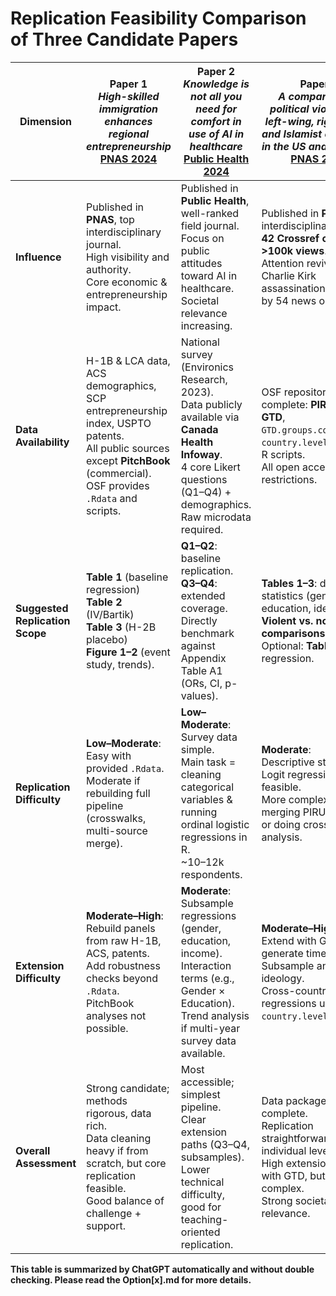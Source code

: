 # Replication Feasibility Comparison of Three Candidate Papers

| Dimension | **Paper 1**<br>*High-skilled immigration enhances regional entrepreneurship*<br>[PNAS 2024](https://www.pnas.org/doi/10.1073/pnas.2402001121) | **Paper 2**<br>*Knowledge is not all you need for comfort in use of AI in healthcare*<br>[Public Health 2024](https://doi.org/10.1016/j.puhe.2024.11.019) | **Paper 3**<br>*A comparison of political violence by left-wing, right-wing, and Islamist extremists in the US and the world*<br>[PNAS 2022](https://www.pnas.org/doi/full/10.1073/pnas.2122593119) |
|-----------|------------------------------------------------------------------------------------------------------------------------------------------|-----------------------------------------------------------------------------------------------------------------------------------------------|---------------------------------------------------------------------------------------------------------------------------------------------------------------------------------|
| **Influence** | Published in **PNAS**, top interdisciplinary journal.<br>High visibility and authority.<br>Core economic & entrepreneurship impact. | Published in **Public Health**, well-ranked field journal.<br>Focus on public attitudes toward AI in healthcare.<br>Societal relevance increasing. | Published in **PNAS**, top interdisciplinary journal.<br>**42 Crossref citations**, **>100k views**.<br>Attention revived after Charlie Kirk assassination; covered by 54 news outlets. |
| **Data Availability** | H-1B & LCA data, ACS demographics, SCP entrepreneurship index, USPTO patents.<br>All public sources except **PitchBook** (commercial).<br>OSF provides `.Rdata` and scripts. | National survey (Environics Research, 2023).<br>Data publicly available via **Canada Health Infoway**.<br>4 core Likert questions (Q1–Q4) + demographics.<br>Raw microdata required. | OSF repository complete: **PIRUS v3.2**, **GTD**, `GTD.groups.coding`, `country.level.vars.csv`, R scripts.<br>All open access, no restrictions. |
| **Suggested Replication Scope** | **Table 1** (baseline regression)<br>**Table 2** (IV/Bartik)<br>**Table 3** (H-2B placebo)<br>**Figure 1–2** (event study, trends). | **Q1–Q2**: baseline replication.<br>**Q3–Q4**: extended coverage.<br>Directly benchmark against Appendix Table A1 (ORs, CI, p-values). | **Tables 1–3**: descriptive statistics (gender, age, education, ideology).<br>**Violent vs. non-violent comparisons**.<br>Optional: **Table 4** logit regression. |
| **Replication Difficulty** | **Low–Moderate**:<br>Easy with provided `.Rdata`.<br>Moderate if rebuilding full pipeline (crosswalks, multi-source merge). | **Low–Moderate**:<br>Survey data simple.<br>Main task = cleaning categorical variables & running ordinal logistic regressions in R.<br>~10–12k respondents. | **Moderate**:<br>Descriptive stats easy.<br>Logit regression feasible.<br>More complex if merging PIRUS + GTD or doing cross-national analysis. |
| **Extension Difficulty** | **Moderate–High**:<br>Rebuild panels from raw H-1B, ACS, patents.<br>Add robustness checks beyond `.Rdata`.<br>PitchBook analyses not possible. | **Moderate**:<br>Subsample regressions (gender, education, income).<br>Interaction terms (e.g., Gender × Education).<br>Trend analysis if multi-year survey data available. | **Moderate–High**:<br>Extend with GTD to generate time trends.<br>Subsample analysis by ideology.<br>Cross-country regressions using `country.level.vars.csv`. |
| **Overall Assessment** | Strong candidate; methods rigorous, data rich.<br>Data cleaning heavy if from scratch, but core replication feasible.<br>Good balance of challenge + support. | Most accessible; simplest pipeline.<br>Clear extension paths (Q3–Q4, subsamples).<br>Lower technical difficulty, good for teaching-oriented replication. | Data package most complete.<br>Replication straightforward at individual level.<br>High extension potential with GTD, but more complex.<br>Strong societal relevance. |
**This table is summarized by ChatGPT automatically and without double checking. Please read the Option\[x\].md for more details.**
